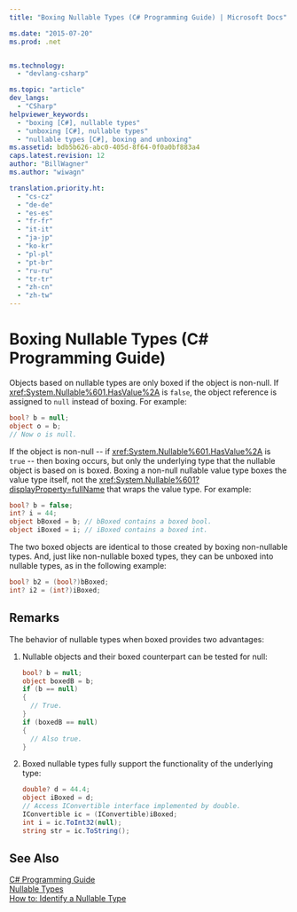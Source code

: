 ```yaml
---
title: "Boxing Nullable Types (C# Programming Guide) | Microsoft Docs"

ms.date: "2015-07-20"
ms.prod: .net


ms.technology: 
  - "devlang-csharp"

ms.topic: "article"
dev_langs: 
  - "CSharp"
helpviewer_keywords: 
  - "boxing [C#], nullable types"
  - "unboxing [C#], nullable types"
  - "nullable types [C#], boxing and unboxing"
ms.assetid: bdb5b626-abc0-405d-8f64-0f0a0bf883a4
caps.latest.revision: 12
author: "BillWagner"
ms.author: "wiwagn"

translation.priority.ht: 
  - "cs-cz"
  - "de-de"
  - "es-es"
  - "fr-fr"
  - "it-it"
  - "ja-jp"
  - "ko-kr"
  - "pl-pl"
  - "pt-br"
  - "ru-ru"
  - "tr-tr"
  - "zh-cn"
  - "zh-tw"
---
```

# Boxing Nullable Types (C# Programming Guide)
Objects based on nullable types are only boxed if the object is non-null. If <xref:System.Nullable%601.HasValue%2A> is `false`, the object reference is assigned to `null` instead of boxing. For example:  
  
```cs  
bool? b = null;  
object o = b;  
// Now o is null.  
```  
  
 If the object is non-null -- if <xref:System.Nullable%601.HasValue%2A> is `true` -- then boxing occurs, but only the underlying type that the nullable object is based on is boxed. Boxing a non-null nullable value type boxes the value type itself, not the <xref:System.Nullable%601?displayProperty=fullName> that wraps the value type. For example:  
  
```cs  
bool? b = false;  
int? i = 44;  
object bBoxed = b; // bBoxed contains a boxed bool.  
object iBoxed = i; // iBoxed contains a boxed int.  
```  
  
 The two boxed objects are identical to those created by boxing non-nullable types. And, just like non-nullable boxed types, they can be unboxed into nullable types, as in the following example:  
  
```cs  
bool? b2 = (bool?)bBoxed;  
int? i2 = (int?)iBoxed;  
```  
  
## Remarks  
 The behavior of nullable types when boxed provides two advantages:  
  
1.  Nullable objects and their boxed counterpart can be tested for null:  
  
    ```cs  
    bool? b = null;  
    object boxedB = b;  
    if (b == null)  
    {  
      // True.  
    }  
    if (boxedB == null)  
    {  
      // Also true.  
    }  
    ```  
  
2.  Boxed nullable types fully support the functionality of the underlying type:  
  
    ```cs  
    double? d = 44.4;  
    object iBoxed = d;  
    // Access IConvertible interface implemented by double.  
    IConvertible ic = (IConvertible)iBoxed;  
    int i = ic.ToInt32(null);  
    string str = ic.ToString();  
    ```  
  
## See Also  
 [C# Programming Guide](../../../csharp/programming-guide/index.md)   
 [Nullable Types](../../../csharp/programming-guide/nullable-types/index.md)   
 [How to: Identify a Nullable Type](../../../csharp/programming-guide/nullable-types/how-to-identify-a-nullable-type.md)